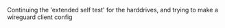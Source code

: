 Continuing the 'extended self test' for the harddrives, and trying to make a wireguard client config